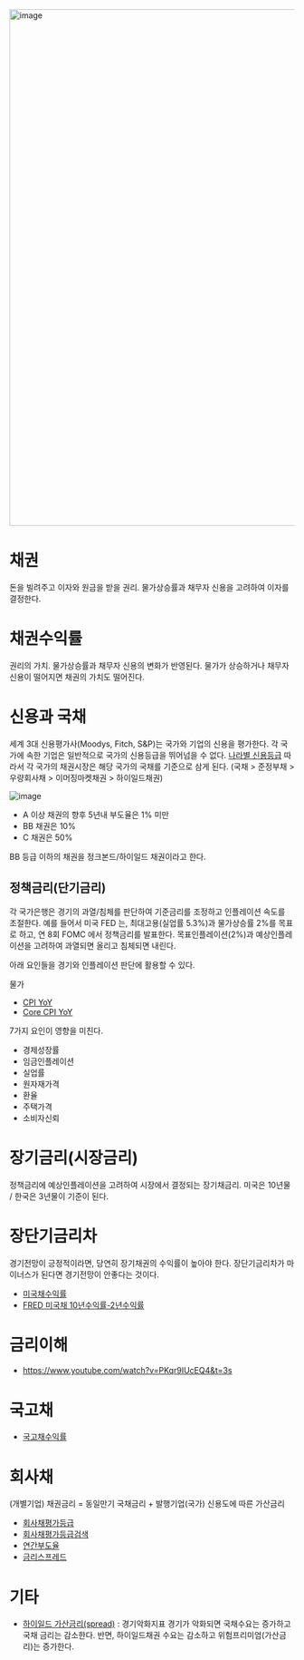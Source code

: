<img width="911" alt="image" src="https://user-images.githubusercontent.com/7664099/228398173-aeb95e18-e5f2-4a00-9eac-d86e750f7343.png">

# 채권
돈을 빌려주고 이자와 원금을 받을 권리.
물가상승률과 채무자 신용을 고려하여 이자를 결정한다.

# 채권수익률
권리의 가치.
물가상승률과 채무자 신용의 변화가 반영된다.
물가가 상승하거나 채무자 신용이 떨어지면 채권의 가치도 떨어진다.

# 신용과 국채
세계 3대 신용평가사(Moodys, Fitch, S&P)는 국가와 기업의 신용을 평가한다.
각 국가에 속한 기업은 일반적으로 국가의 신용등급을 뛰어넘을 수 없다. [나라별 신용등급](https://tradingeconomics.com/country-list/rating)
따라서 각 국가의 채권시장은 해당 국가의 국채를 기준으로 삼게 된다. (국채 > 준정부채 > 우량회사채 > 이머징마켓채권 > 하이일드채권)

![image](https://user-images.githubusercontent.com/7664099/231612272-ab439d23-7ebd-4a81-86c0-31bb98366ee6.png)

- A 이상 채권의 향후 5년내 부도율은 1% 미만
- BB 채권은 10%
- C 채권은 50%

BB 등급 이하의 채권을 정크본드/하이일드 채권이라고 한다.

## 정책금리(단기금리)
각 국가은행은 경기의 과열/침체를 판단하여 기준금리를 조정하고 인플레이션 속도를 조절한다.
예를 들어서 미국 FED 는, 최대고용(실업률 5.3%)과 물가상승률 2%를 목표로 하고, 연 8회 FOMC 에서 정책금리를 발표한다.
목표인플레이션(2%)과 예상인플레이션을 고려하여 과열되면 올리고 침체되면 내린다.

아래 요인들을 경기와 인플레이션 판단에 활용할 수 있다.

물가
- [CPI YoY](https://www.investing.com/economic-calendar/cpi-733)
- [Core CPI YoY](https://www.investing.com/economic-calendar/core-cpi-736)

7가지 요인이 영향을 미친다.
- 경제성장률
- 임금인플레이션
- 실업률
- 원자재가격
- 환율
- 주택가격
- 소비자신뢰


# 장기금리(시장금리)
정책금리에 예상인플레이션을 고려하여 시장에서 결정되는 장기채금리. 미국은 10년물 / 한국은 3년물이 기준이 된다.

# 장단기금리차
경기전망이 긍정적이라면, 당연히 장기채권의 수익률이 높아야 한다. 장단기금리차가 마이너스가 된다면 경기전망이 안좋다는 것이다.
- [미국채수익률](https://kr.investing.com/rates-bonds/usa-government-bonds?maturity_from=40&maturity_to=290)
- [FRED 미국채 10년수익률-2년수익률](https://fred.stlouisfed.org/series/T10Y2Y)

# 금리이해
- https://www.youtube.com/watch?v=PKqr9IUcEQ4&t=3s


# 국고채
- [국고채수익률](https://www.daishin.com/g.ds?m=1022&p=1199&v=784)


# 회사채
(개별기업) 채권금리 = 동일만기 국채금리 + 발행기업(국가) 신용도에 따른 가산금리
- [회사채평가등급](https://www.lotteshoppingir.com/company/popup_grade2.html)
- [회사채평가등급검색](https://www.nicerating.com/disclosure/gradeSearch.do)
- [연간부도율](https://www.nicerating.com/disclosure/yearDefaultRates.do)
- [금리스프레드](https://www.nicerating.com/disclosure/gradedRates.do)


# 기타
- [하이일드 가산금리(spread)](https://fred.stlouisfed.org/series/BAMLH0A0HYM2) : 경기악화지표
  경기가 악화되면 국채수요는 증가하고 국채 금리는 감소한다. 반면, 하이일드채권 수요는 감소하고 위험프리미엄(가산금리)는 증가한다.
